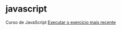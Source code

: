 # javascript
 Curso de JavaScript
<a href= "https://thailanmendes.github.io/javascript/exercicios/aula17ex/ex017.html">Executar o exercicio mais recente</a>
